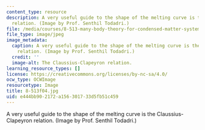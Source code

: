 ```yaml
---
content_type: resource
description: A very useful guide to the shape of the melting curve is the Claussius-Clapeyron
  relation. (Image by Prof. Senthil Todadri.)
file: /media/courses/8-513-many-body-theory-for-condensed-matter-systems-fall-2004/e444bb902172a156301733d5fb51c459_8-513f04.jpg
file_type: image/jpeg
image_metadata:
  caption: A very useful guide to the shape of the melting curve is the Claussius-Clapeyron
    relation. (Image by Prof. Senthil Todadri.)
  credit: ''
  image-alt: The Claussius-Clapeyron relation.
learning_resource_types: []
license: https://creativecommons.org/licenses/by-nc-sa/4.0/
ocw_type: OCWImage
resourcetype: Image
title: 8-513f04.jpg
uid: e444bb90-2172-a156-3017-33d5fb51c459
---
```

A very useful guide to the shape of the melting curve is the Claussius-Clapeyron relation. (Image by Prof. Senthil Todadri.)